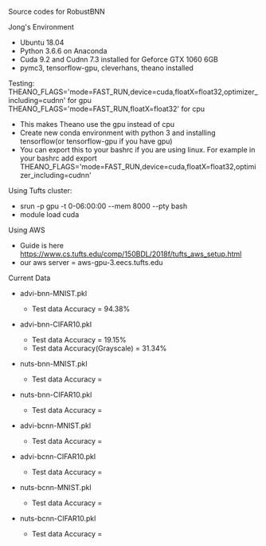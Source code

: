 Source codes for RobustBNN

Jong's Environment
- Ubuntu 18.04
- Python 3.6.6 on Anaconda
- Cuda 9.2 and Cudnn 7.3 installed for Geforce GTX 1060 6GB
- pymc3, tensorflow-gpu, cleverhans, theano installed

Testing:
THEANO_FLAGS='mode=FAST_RUN,device=cuda,floatX=float32,optimizer_including=cudnn' for gpu
THEANO_FLAGS='mode=FAST_RUN,floatX=float32' for cpu
- This makes Theano use the gpu instead of cpu
- Create new conda environment with python 3 and installing tensorflow(or tensorflow-gpu if you have gpu)
- You can export this to your bashrc if you are using linux. For example in your bashrc add
    export THEANO_FLAGS='mode=FAST_RUN,device=cuda,floatX=float32,optimizer_including=cudnn'

Using Tufts cluster:
- srun -p gpu -t 0-06:00:00 --mem 8000 --pty bash
- module load cuda

Using AWS
- Guide is here https://www.cs.tufts.edu/comp/150BDL/2018f/tufts_aws_setup.html
- our aws server = aws-gpu-3.eecs.tufts.edu

Current Data
- advi-bnn-MNIST.pkl
  - Test data Accuracy = 94.38%
- advi-bnn-CIFAR10.pkl
  - Test data Accuracy = 19.15%
  - Test data Accuracy(Grayscale) = 31.34%
- nuts-bnn-MNIST.pkl
  - Test data Accuracy = 
- nuts-bnn-CIFAR10.pkl
  - Test data Accuracy = 

- advi-bcnn-MNIST.pkl
  - Test data Accuracy = 
- advi-bcnn-CIFAR10.pkl
  - Test data Accuracy = 
- nuts-bcnn-MNIST.pkl
  - Test data Accuracy = 
- nuts-bcnn-CIFAR10.pkl
  - Test data Accuracy = 